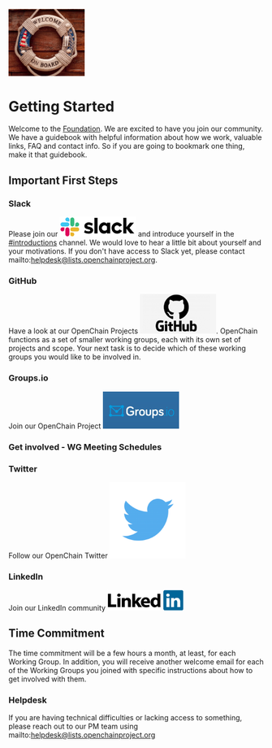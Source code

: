 [<img src="./img/Onboard image.png" alt="drawing" width="150"/>](https://www.openchainproject.org/)


# Getting Started

Welcome to the [Foundation](https://www.openchainproject.org/). We are excited to have you join our community. We have a guidebook with helpful information about how we work, valuable links, FAQ and contact info. So if you are going to bookmark one thing, make it that guidebook.

## Important First Steps


### Slack
Please join our [<img src="./img/slack.png" alt="drawing" width="150"/>](https://openchainproject.slack.com/) and introduce yourself in the [#introductions](https://openchainproject.slack.com/archives/C03G1FE8T0W) channel. We would love to hear a little bit about yourself and your motivations. If you don't have access to Slack yet, please contact mailto:helpdesk@lists.openchainproject.org.

### GitHub
Have a look at our OpenChain Projects [<img src="./img/github_logo.png" alt="drawing" width="150"/>](https://github.com/OpenChain-Project). OpenChain functions as a set of smaller working groups, each with its own set of projects and scope. Your next task is to decide which of these working groups you would like to be involved in. 

### Groups.io
Join our OpenChain Project [<img src="./img/groups.io logo.jpeg" alt="drawing" width="150"/>](https://lists.openchainproject.org/g/main/join)    

### Get involved - WG Meeting Schedules

### Twitter
Follow our OpenChain Twitter [<img src="./img/twitter_PNG3.png" alt="drawing" width="150"/>](https://twitter.com/openchainproj/)

### LinkedIn
Join our LinkedIn community [<img src="./img/linkedIn.png" alt="drawing" width="150"/>](https://www.linkedin.com/company/openchain/)

## Time Commitment
The time commitment will be a few hours a month, at least, for each Working Group. In addition, you will receive another welcome email for each of the Working Groups you joined with specific instructions about how to get involved with them.

### Helpdesk
If you are having technical difficulties or lacking access to something, please reach out to our PM team using mailto:helpdesk@lists.openchainproject.org



